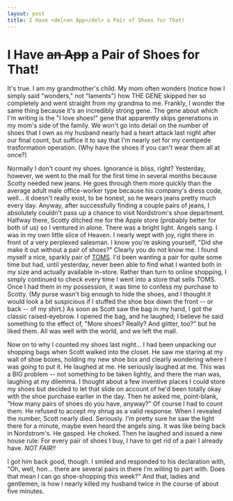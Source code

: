```yaml
---
layout: post
title: I Have <del>an App</del> a Pair of Shoes for That!
---
```


I Have <del>an App</del> a Pair of Shoes for That!
===================

It's true. I am my grandmother's child. My mom often wonders (notice how I simply said "wonders," not "laments") how THE GENE skipped her so 
completely and went straight from my grandma to me. Frankly, I wonder the same thing because it's an incredibly strong gene. The gene about 
which I'm writing is the "I love shoes!" gene that apparently skips generations in my mom's side of the family. We won't go into detail on the
number of shoes that I own as my husband nearly had a heart attack last night after our final count, but suffice it to say that I'm nearly
set for my centipede trasformation operation. (Why have the shoes if you can't wear them all at once?)

Normally I don't count my shoes. Ignorance is bliss, right? Yesterday, however, we went to the mall for the first time in several months because Scotty
needed new jeans. He goes through them more quickly than the average adult male office-worker type because his company's dress code, well... it doesn't
really exist, to be honest, so he wears jeans pretty much every day. Anyway, after successfully finding a couple pairs of jeans, I absolutely couldn't pass up a chance to visit 
Nordstrom's shoe department. Halfway there, Scotty ditched me for the Apple store (probably better for both of us) so I ventured in alone. There was a bright light.
Angels sang. I was in my own little slice of Heaven. I nearly wept with joy, right there in front of a very perplexed salesman. I know you're asking 
yourself, "Did she make it out without a pair of shoes?" Clearly you do not know me. I found myself a nice, sparkly pair of [TOMS](www.toms.com). I'd been 
wanting a pair for quite some time but had, until yesterday, never been able to find what I wanted both in my size and actually available in-store. Rather than turn to online shopping, I
simply continued to check every time I went into a store that sells TOMS. Once I had them in my possession, it was time to confess my purchase to Scotty. (My purse
wasn't big enough to hide the shoes, and I thought it would look a bit suspicious if I stuffed the shoe box down the front -- or back -- of my shirt.) As soon as Scott saw the bag in my hand, I got the classic raised-eyebrow. I opened the bag, and he laughed; I believe he
said something to the effect of, "More shoes? Really? And glitter, too?" but he liked them. All was well with the world, and we left the mall.

Now on to why I counted my shoes last night... I had been unpacking our shopping bags when Scott walked into the closet. He saw me staring at my wall of shoe boxes,
holding my new shoe box and clearly wondering where I was going to put it. He laughed at me. He seriously laughed at me. This was a BIG problem -- not something to 
be taken lightly, and there the man was, laughing at my dilemma. I thought about a few inventive places I could store my shoes but decided to let that slide on account of
he'd been totally okay with the shoe purchase earlier in the day. Then he asked me, point-blank, "How many pairs of shoes do you have, anyway?" Of course I had to count them. He
refused to accept my shrug as a valid response. When I revealed the number, Scott nearly died. Seriously. I'm pretty sure he saw the light there for a minute, maybe even 
heard the angels sing. It was like being back in Nordstrom's. He gasped. He choked. Then he laughed and issued a new house rule: For every 
pair of shoes I buy, I have to get rid of a pair I already have. *NOT FAIR!!* 

I got him back good, though. I smiled and responded to his declaration with, "Oh, well, hon... there are several pairs in there I'm willing 
to part with. Does that mean I can go shoe-shopping this week?" And that, ladies and gentlemen, is how I nearly killed my husband twice in the course of about five minutes. 
